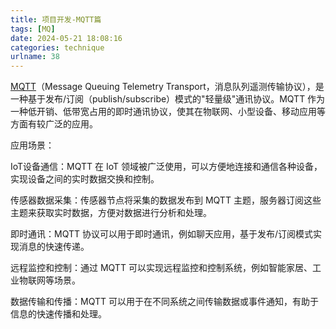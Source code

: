 ```yaml
---
title: 项目开发-MQTT篇
tags: [MQ]
date: 2024-05-21 18:08:16
categories: technique
urlname: 38
---
```





[MQTT][1]（Message Queuing Telemetry Transport，消息队列遥测传输协议），是一种基于发布/订阅（publish/subscribe）模式的"轻量级"通讯协议。MQTT 作为一种低开销、低带宽占用的即时通讯协议，使其在物联网、小型设备、移动应用等方面有较广泛的应用。




应用场景：

IoT设备通信：MQTT 在 IoT 领域被广泛使用，可以方便地连接和通信各种设备，实现设备之间的实时数据交换和控制。

传感器数据采集：传感器节点将采集的数据发布到 MQTT 主题，服务器订阅这些主题来获取实时数据，方便对数据进行分析和处理。

即时通讯：MQTT 协议可以用于即时通讯，例如聊天应用，基于发布/订阅模式实现消息的快速传递。

远程监控和控制：通过 MQTT 可以实现远程监控和控制系统，例如智能家居、工业物联网等场景。

数据传输和传播：MQTT 可以用于在不同系统之间传输数据或事件通知，有助于信息的快速传播和处理。















[1]: https://mqtt.org/